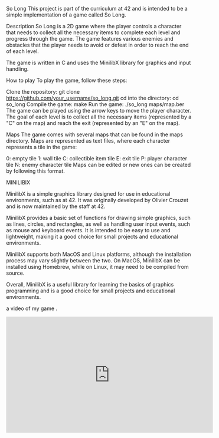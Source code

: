 So Long
This project is part of the curriculum at 42 and is intended to be a simple implementation of a game called So Long.

Description
So Long is a 2D game where the player controls a character that needs to collect all the necessary items to complete each level and progress through the game. The game features various enemies and obstacles that the player needs to avoid or defeat in order to reach the end of each level.

The game is written in C and uses the MinilibX library for graphics and input handling.

How to play
To play the game, follow these steps:

Clone the repository: git clone https://github.com/your_username/so_long.git
cd into the directory: cd so_long
Compile the game: make
Run the game: ./so_long maps/map.ber
The game can be played using the arrow keys to move the player character. The goal of each level is to collect all the necessary items (represented by a "C" on the map) and reach the exit (represented by an "E" on the map).

Maps
The game comes with several maps that can be found in the maps directory. Maps are represented as text files, where each character represents a tile in the game:

0: empty tile
1: wall tile
C: collectible item tile
E: exit tile
P: player character tile
N: enemy character tile
Maps can be edited or new ones can be created by following this format.

MINILIBIX 

MinilibX is a simple graphics library designed for use in educational environments, such as at 42. It was originally developed by Olivier Crouzet and is now maintained by the staff at 42.

MinilibX provides a basic set of functions for drawing simple graphics, such as lines, circles, and rectangles, as well as handling user input events, such as mouse and keyboard events. It is intended to be easy to use and lightweight, making it a good choice for small projects and educational environments.

MinilibX supports both MacOS and Linux platforms, although the installation process may vary slightly between the two. On MacOS, MinilibX can be installed using Homebrew, while on Linux, it may need to be compiled from source.

Overall, MinilibX is a useful library for learning the basics of graphics programming and is a good choice for small projects and educational environments.


a video of my game .

<iframe width="560" height="315" src="https://www.youtube.com/embed/WAGtZGg_RKo" title="YouTube video player" frameborder="0" allow="accelerometer; autoplay; clipboard-write; encrypted-media; gyroscope; picture-in-picture; web-share" allowfullscreen></iframe>
